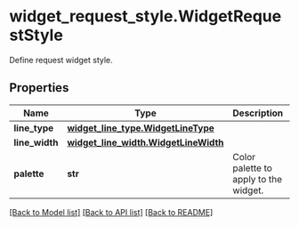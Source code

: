 # widget_request_style.WidgetRequestStyle

Define request widget style.
## Properties
Name | Type | Description | Notes
------------ | ------------- | ------------- | -------------
**line_type** | [**widget_line_type.WidgetLineType**](WidgetLineType.md) |  | [optional] 
**line_width** | [**widget_line_width.WidgetLineWidth**](WidgetLineWidth.md) |  | [optional] 
**palette** | **str** | Color palette to apply to the widget. | [optional] 

[[Back to Model list]](../README.md#documentation-for-models) [[Back to API list]](../README.md#documentation-for-api-endpoints) [[Back to README]](../README.md)


